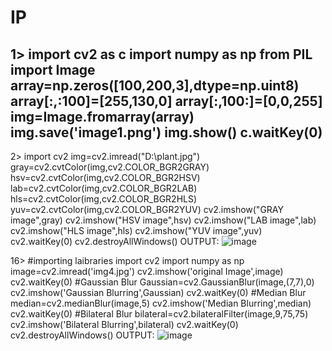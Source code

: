 # IP
1> 
 import cv2 as c
 import numpy as np
 from PIL import Image
 array=np.zeros([100,200,3],dtype=np.uint8)
  array[:,:100]=[255,130,0]
 array[:,100:]=[0,0,255]
 img=Image.fromarray(array)
 img.save('image1.png')
 img.show()
 c.waitKey(0)
-------------------------------------------
2>
import cv2 
img=cv2.imread("D:\plant.jpg")
gray=cv2.cvtColor(img,cv2.COLOR_BGR2GRAY)
hsv=cv2.cvtColor(img,cv2.COLOR_BGR2HSV)
lab=cv2.cvtColor(img,cv2.COLOR_BGR2LAB)
hls=cv2.cvtColor(img,cv2.COLOR_BGR2HLS)
yuv=cv2.cvtColor(img,cv2.COLOR_BGR2YUV)
cv2.imshow("GRAY image",gray)
cv2.imshow("HSV image",hsv)
cv2.imshow("LAB image",lab)
cv2.imshow("HLS image",hls)
cv2.imshow("YUV image",yuv)
cv2.waitKey(0)
cv2.destroyAllWindows()
OUTPUT:
![image](https://user-images.githubusercontent.com/97940146/175283294-6c919061-6bc5-4028-9be5-9e4781eea7bb.png)

16>
#importing laibraries
import cv2 
import numpy as np
image=cv2.imread('img4.jpg')
cv2.imshow('original Image',image)
cv2.waitKey(0)
#Gaussian Blur
Gaussian=cv2.GaussianBlur(image,(7,7),0)
cv2.imshow('Gaussian Blurring',Gaussian)
cv2.waitKey(0)
#Median Blur
median=cv2.medianBlur(image,5)
cv2.imshow('Median Blurring',median)
cv2.waitKey(0)
#Bilateral Blur
bilateral=cv2.bilateralFilter(image,9,75,75)
cv2.imshow('Bilateral Blurring',bilateral)
cv2.waitKey(0)
cv2.destroyAllWindows()
OUTPUT:
![image](https://user-images.githubusercontent.com/97940146/176418191-b58c2d06-d645-469e-8387-4f3afe742021.png)
